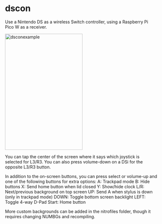 # dscon
Use a Nintendo DS as a wireless Switch controller, using a Raspberry Pi Pico W as a receiver.

<img width="256" height="384" alt="dsconexample" src="https://github.com/user-attachments/assets/b1e4b14a-1647-441e-bf95-85df0c144bf2" />

You can tap the center of the screen where it says which joystick is selected for L3/R3. You can also press volume-down on a DSi for the opposite L3/R3 button.

In addition to the on-screen buttons, you can press select or volume-up and one of the following buttons for extra options:
A: Trackpad mode
B: Hide buttons
X: Send home button when lid closed
Y: Show/hide clock
L/R: Next/previous background on top screen
UP: Send A when stylus is down (only in trackpad mode)
DOWN: Toggle bottom screen backlight
LEFT: Toggle 4-way D-Pad
Start: Home button

More custom backgrounds can be added in the nitrofiles folder, though it requires changing NUMBGs and recompiling.
